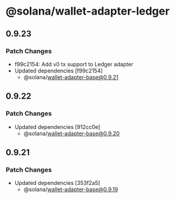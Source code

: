 # @solana/wallet-adapter-ledger

## 0.9.23

### Patch Changes

-   f99c2154: Add v0 tx support to Ledger adapter
-   Updated dependencies [f99c2154]
    -   @solana/wallet-adapter-base@0.9.21

## 0.9.22

### Patch Changes

-   Updated dependencies [912cc0e]
    -   @solana/wallet-adapter-base@0.9.20

## 0.9.21

### Patch Changes

-   Updated dependencies [353f2a5]
    -   @solana/wallet-adapter-base@0.9.19
